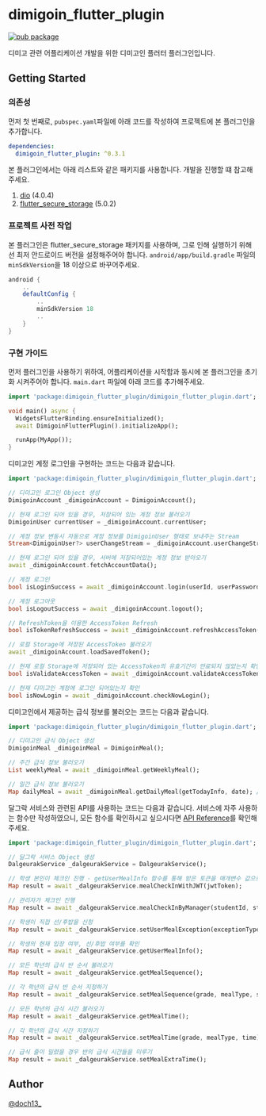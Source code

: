 # dimigoin_flutter_plugin
[![pub package](https://img.shields.io/pub/v/dimigoin_flutter_plugin.svg)](https://pub.dev/packages/dimigoin_flutter_plugin)  

디미고 관련 어플리케이션 개발을 위한 디미고인 플러터 플러그인입니다.

## Getting Started

### 의존성

먼저 첫 번째로, `pubspec.yaml`파일에 아래 코드를 작성하여 프로젝트에 본 플러그인을 추가합니다.
```yaml
dependencies:
  dimigoin_flutter_plugin: ^0.3.1
```

본 플러그인에서는 아래 리스트와 같은 패키지를 사용합니다. 개발을 진행할 떄 참고해주세요.
1. [dio](https://pub.dev/packages/dio) (4.0.4)
1. [flutter_secure_storage](https://pub.dev/packages/flutter_secure_storage) (5.0.2)


### 프로젝트 사전 작업
본 플러그인은 flutter_secure_storage 패키지를 사용하며, 그로 인해 실행하기 위해선 최저 안드로이드 버전을 설정해주어야 합니다.
`android/app/build.gradle` 파일의 `minSdkVersion`을 18 이상으로 바꾸어주세요.
```gradle
android {
    ..
    defaultConfig {
        ..
        minSdkVersion 18
        ..
    }
}
```

### 구현 가이드

먼저 플러그인을 사용하기 위하여, 어플리케이션을 시작함과 동시에 본 플러그인을 초기화 시켜주어야 합니다.
`main.dart` 파일에 아래 코드를 추가해주세요.
```dart
import 'package:dimigoin_flutter_plugin/dimigoin_flutter_plugin.dart';

void main() async {
  WidgetsFlutterBinding.ensureInitialized();
  await DimigoinFlutterPlugin().initializeApp();

  runApp(MyApp());
}
```

디미고인 계정 로그인을 구현하는 코드는 다음과 같습니다.
```dart
import 'package:dimigoin_flutter_plugin/dimigoin_flutter_plugin.dart';

// 디미고인 로그인 Object 생성
DimigoinAccount _dimigoinAccount = DimigoinAccount();

// 현재 로그인 되어 있을 경우, 저장되어 있는 계정 정보 불러오기
DimigoinUser currentUser = _dimigoinAccount.currentUser;

// 계정 정보 변동시 자동으로 계정 정보를 DimigoinUser 형태로 보내주는 Stream
Stream<DimigoinUser?> userChangeStream = _dimigoinAccount.userChangeStream;

// 현재 로그인 되어 있을 경우, 서버에 저장되어있는 계정 정보 받아오기
await _dimigoinAccount.fetchAccountData();

// 계정 로그인
bool isLoginSuccess = await _dimigoinAccount.login(userId, userPassword);

// 계정 로그아웃
bool isLogoutSuccess = await _dimigoinAccount.logout();

// RefreshToken을 이용한 AccessToken Refresh
bool isTokenRefreshSuccess = await _dimigoinAccount.refreshAccessToken();

// 로컬 Storage에 저장된 AccessToken 불러오기
await _dimigoinAccount.loadSavedToken();

// 현재 로컬 Storage에 저장되어 있는 AccessToken의 유효기간이 만료되지 않았는지 확인
bool isValidateAccessToken = await _dimigoinAccount.validateAccessToken();

// 현재 디미고인 계정에 로그인 되어있는지 확인
bool isNowLogin = await _dimigoinAccount.checkNowLogin();
```

디미고인에서 제공하는 급식 정보를 불러오는 코드는 다음과 같습니다.
```dart
import 'package:dimigoin_flutter_plugin/dimigoin_flutter_plugin.dart';

// 디미고인 급식 Object 생성
DimigoinMeal _dimigoinMeal = DimigoinMeal();

// 주간 급식 정보 불러오기
List weeklyMeal = await _dimigoinMeal.getWeeklyMeal();

// 일간 급식 정보 불러오기
Map dailyMeal = await _dimigoinMeal.getDailyMeal(getTodayInfo, date); //getTodayInfo가 true일 경우, date는 작성하지 않습니다.
```

달그락 서비스와 관련된 API를 사용하는 코드는 다음과 같습니다. 서비스에 자주 사용하는 함수만 작성하였으니, 모든 함수를 확인하시고 싶으시다면 [API Reference](https://pub.dev/documentation/dimigoin_flutter_plugin/latest/)를 확인해주세요.
```dart
import 'package:dimigoin_flutter_plugin/dimigoin_flutter_plugin.dart';

// 달그락 서비스 Object 생성
DalgeurakService _dalgeurakService = DalgeurakService();

// 학생 본인이 체크인 진행 - getUserMealInfo 함수를 통해 받은 토큰을 매개변수 값으로 입력함
Map result = await _dalgeurakService.mealCheckInWithJWT(jwtToken);

// 관리자가 체크인 진행
Map result = await _dalgeurakService.mealCheckInByManager(studentId, studentName);

// 학생이 직접 선/후밥을 신청
Map result = await _dalgeurakService.setUserMealException(exceptionType, reason);

// 학생의 현재 입장 여부, 선/후밥 여부를 확인
Map result = await _dalgeurakService.getUserMealInfo();

// 모든 학년의 급식 반 순서 불러오기
Map result = await _dalgeurakService.getMealSequence();

// 각 학년의 급식 반 순서 지정하기
Map result = await _dalgeurakService.setMealSequence(grade, mealType, sequence);

// 모든 학년의 급식 시간 불러오기
Map result = await _dalgeurakService.getMealTime();

// 각 학년의 급식 시간 지정하기
Map result = await _dalgeurakService.setMealTime(grade, mealType, time);

// 급식 줄이 밀렸을 경우 반의 급식 시간들을 미루기
Map result = await _dalgeurakService.setMealExtraTime();
```

## Author

[@doch13_](https://github.com/doch2)
